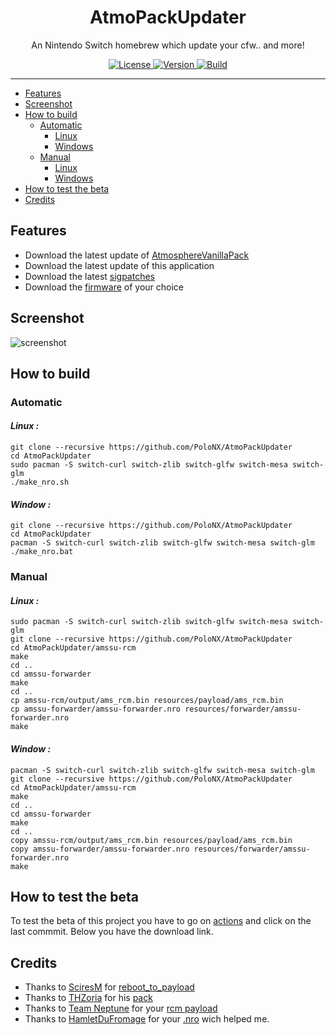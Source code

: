 <div align="center">
    <h1>AtmoPackUpdater</h1>
    <p>An Nintendo Switch homebrew which update your cfw.. and more!</p>
</div>

<p align="center">
    <a rel="LICENSE" href="https://github.com/PoloNX/AtmoPackUpdater/blob/master/LICENSE">
        <img src="https://img.shields.io/static/v1?label=license&message=GPLV3&labelColor=111111&color=0057da&style=for-the-badge&logo=data%3Aimage/png%3Bbase64%2CiVBORw0KGgoAAAANSUhEUgAAABQAAAATCAYAAACQjC21AAAACXBIWXMAAAsTAAALEwEAmpwYAAAAIGNIUk0AAHpFAACAgwAA/FcAAIDoAAB5FgAA8QEAADtfAAAcheDStWoAAAFGSURBVHjarJK9LgRhFIafWUuiEH/rJwrJClEq3IELUKgo3IrETWh0FC7BNVih0AoKBQoEydq11qMwm5yMsbPEm3yZd55zvnfO92VQKVhLak09UZeL%2BrsVZ9Qdv2tXnf1NYEndUushZFGthvemuq32FwWuq%2BeZid5DvZGpXambeYGr6qnd9dGldqaudQL3QuFWvVbbmaC6%2BprDr9WbwA4SdQW4BwaABb50CTykfjjwC%2BAx9SPAfOANYDxRCXpOnxNAM4ePA63Ul8NHR4E2QClsGgGG0jUR%2BFjglcAn8/pj4HTwUz/42FPJ68lOSDhCkR/O46XM0Qh3VcRH83jph%2BZefKUosBr8XA%2B%2BmufLAR4Dh6k/CrzWA691YOc/3Ejv6iNM3k59Xw%2B8D3gC9hN1ErjjfzSbqHVg8J8CG2XgBXgL4/9VCdD6HACaHdcHGCRMgQAAAABJRU5ErkJggg%3D%3D" alt=License>
    </a>
    <a rel="VERSION" href="https://github.com/PoloNX/AtmoPackUpdater">
        <img src="https://img.shields.io/static/v1?label=version&message=2.0.0&labelColor=111111&color=06f&style=for-the-badge" alt="Version">
    </a>
    <a rel="BUILD" href="https://github.com/PoloNX/AtmoPackUpdater/actions">
        <img src="https://img.shields.io/github/actions/workflow/status/PoloNX/AtmoPackUpdater/c-cpp.yml?branch=master &labelColor=111111&color=06f&style=for-the-badge" alt=Build>
    </a>
</p>

---
  
     

- [Features](#features)
- [Screenshot](#screenshot)
- [How to build](#how-to-build)
  - [Automatic](#automatic)
    - [Linux](#linux)
    - [Windows](#windows)
  - [Manual](#manual)
    - [Linux](#linux-1)
    - [Windows](#windows-1)
- [How to test the beta](#how-to-test-the-beta)
- [Credits](#credits)

## Features

- Download the latest update of [AtmosphereVanillaPack](https://github.com/THZoria/AtmoPack-Vanilla)
- Download the latest update of this application
- Download the latest [sigpatches](https://jits.cc/patches)
- Download the [firmware](https://github.com/THZoria/NX_Firmware) of your choice

## Screenshot

![screenshot](https://user-images.githubusercontent.com/57038157/183460024-e2e3441b-f448-41e8-a6d2-6d3da40907dd.jpg)

## How to build

### Automatic

#### *Linux :*  
```console
git clone --recursive https://github.com/PoloNX/AtmoPackUpdater  
cd AtmoPackUpdater  
sudo pacman -S switch-curl switch-zlib switch-glfw switch-mesa switch-glm  
./make_nro.sh
```  

#### *Window :* 
```console 
git clone --recursive https://github.com/PoloNX/AtmoPackUpdater  
cd AtmoPackUpdater  
pacman -S switch-curl switch-zlib switch-glfw switch-mesa switch-glm
./make_nro.bat
```
  
### Manual

#### *Linux :*  
```console
sudo pacman -S switch-curl switch-zlib switch-glfw switch-mesa switch-glm  
git clone --recursive https://github.com/PoloNX/AtmoPackUpdater  
cd AtmoPackUpdater/amssu-rcm  
make  
cd ..  
cd amssu-forwarder  
make  
cd ..  
cp amssu-rcm/output/ams_rcm.bin resources/payload/ams_rcm.bin  
cp amssu-forwarder/amssu-forwarder.nro resources/forwarder/amssu-forwarder.nro  
make
```  

#### *Window :* 
```console
pacman -S switch-curl switch-zlib switch-glfw switch-mesa switch-glm  
git clone --recursive https://github.com/PoloNX/AtmoPackUpdater  
cd AtmoPackUpdater/amssu-rcm
make
cd ..
cd amssu-forwarder
make
cd ..
copy amssu-rcm/output/ams_rcm.bin resources/payload/ams_rcm.bin  
copy amssu-forwarder/amssu-forwarder.nro resources/forwarder/amssu-forwarder.nro  
make
```

## How to test the beta

To test the beta of this project you have to go on [actions](https://github.com/PoloNX/AtmoPackUpdater/actions) and click on the last commmit. Below you have the download link.

## Credits 

- Thanks to [SciresM](https://github.com/SciresM) for [reboot_to_payload](https://github.com/Atmosphere-NX/Atmosphere/tree/master/troposphere/reboot_to_payload)
- Thanks to [THZoria](https://github.com/THZoria/THZoria) for his [pack](https://github.com/THZoria/AtmoPack-Vanilla)
- Thanks to [Team Neptune](https://github.com/Team-Neptune) for your [rcm payload](https://github.com/Team-Neptune/DeepSea-Updater/tree/master/rcm)
- Thanks to [HamletDuFromage](https://github.com/HamletDuFromage) for your [.nro](https://github.com/HamletDuFromage/aio-switch-updater) wich helped me.

